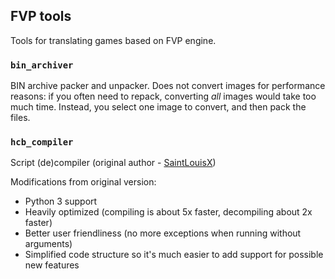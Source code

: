 FVP tools
---------

Tools for translating games based on FVP engine.

### `bin_archiver`

BIN archive packer and unpacker. Does not convert images for performance
reasons: if you often need to repack, converting *all* images would take too
much time. Instead, you select one image to convert, and then pack the files.

### `hcb_compiler`

Script (de)compiler (original author -
[SaintLouisX](http://www.hongfire.com/forum/showthread.php/433568))

Modifications from original version:

- Python 3 support
- Heavily optimized (compiling is about 5x faster, decompiling about 2x faster)
- Better user friendliness (no more exceptions when running without arguments)
- Simplified code structure so it's much easier to add support for possible new
  features
